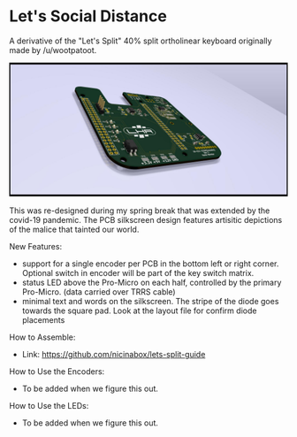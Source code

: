 # Let's Social Distance

A derivative of the "Let's Split"  40% split ortholinear keyboard originally made by /u/wootpatoot.

![alt text](https://github.com/KevinMechler/Portfolio/blob/master/2019%20LHRe%20Telemetry%20PCB/19-ELC-2700(Telemetry)1.jpg)

This was re-designed during my spring break that was extended by the covid-19 pandemic. The PCB silkscreen design features artisitic depictions of the malice that tainted our world.

New Features:
* support for a single encoder per PCB in the bottom left or right corner. Optional switch in encoder will be part of the key switch matrix.
* status LED above the Pro-Micro on each half, controlled by the primary Pro-Micro. (data carried over TRRS cable)
* minimal text and words on the silkscreen. The stripe of the diode goes towards the square pad. Look at the layout file for confirm diode placements

How to Assemble:
* Link: https://github.com/nicinabox/lets-split-guide

How to Use the Encoders:
* To be added when we figure this out.

How to Use the LEDs:
* To be added when we figure this out.